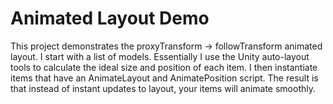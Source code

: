 # Animated Layout Demo

This project demonstrates the proxyTransform -> followTransform animated layout.
I start with a list of models.
Essentially I use the Unity auto-layout tools to calculate the ideal size and position of each item.
I then instantiate items that have an AnimateLayout and AnimatePosition script.
The result is that instead of instant updates to layout, your items will animate smoothly.
